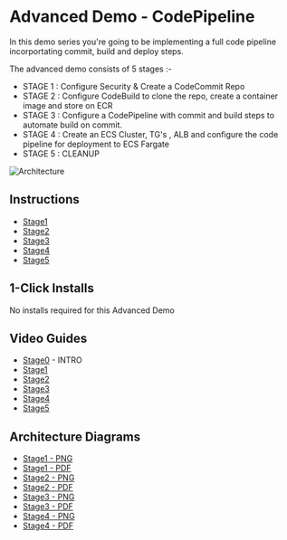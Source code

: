 # Advanced Demo - CodePipeline

In this demo series you're going to be implementing a full code pipeline incorportating commit, build and deploy steps.

The advanced demo consists of 5 stages :-

- STAGE 1 : Configure Security & Create a CodeCommit Repo
- STAGE 2 : Configure CodeBuild to clone the repo, create a container image and store on ECR
- STAGE 3 : Configure a CodePipeline with commit and build steps to automate build on commit.
- STAGE 4 : Create an ECS Cluster, TG's , ALB and configure the code pipeline for deployment to ECS Fargate
- STAGE 5 : CLEANUP

![Architecture](https://github.com/acantril/learn-cantrill-io-labs/raw/master/aws-codepipeline-catpipeline/catpipeline-arch-all.png)

## Instructions

- [Stage1](https://github.com/acantril/learn-cantrill-io-labs/blob/master/aws-codepipeline-catpipeline/02_LABINSTRUCTIONS/STAGE1-CODECOMMIT.md)
- [Stage2](https://github.com/acantril/learn-cantrill-io-labs/blob/master/aws-codepipeline-catpipeline/02_LABINSTRUCTIONS/STAGE2-CODEBUILD.md)
- [Stage3](https://github.com/acantril/learn-cantrill-io-labs/blob/master/aws-codepipeline-catpipeline/02_LABINSTRUCTIONS/STAGE3-CODEPIPELINE.md)
- [Stage4](https://github.com/acantril/learn-cantrill-io-labs/blob/master/aws-codepipeline-catpipeline/02_LABINSTRUCTIONS/STAGE4-CODEDEPLOY.md)
- [Stage5](https://github.com/acantril/learn-cantrill-io-labs/blob/master/aws-codepipeline-catpipeline/02_LABINSTRUCTIONS/STAGE5-CLEANUP.md)



## 1-Click Installs
No installs required for this Advanced Demo

## Video Guides

- [Stage0](https://www.youtube.com/watch?v=MDMH_XXDbrI&t=0s) - INTRO
- [Stage1](https://www.youtube.com/watch?v=MDMH_XXDbrI&t=133s)
- [Stage2](https://www.youtube.com/watch?v=MDMH_XXDbrI&t=871s)
- [Stage3](https://www.youtube.com/watch?v=MDMH_XXDbrI&t=2556s)
- [Stage4](https://www.youtube.com/watch?v=MDMH_XXDbrI&t=3478s)
- [Stage5](https://www.youtube.com/watch?v=MDMH_XXDbrI&t=4594s)


## Architecture Diagrams

- [Stage1 - PNG](https://github.com/acantril/learn-cantrill-io-labs/raw/master/aws-codepipeline-catpipeline/02_LABINSTRUCTIONS/catpipeline-arch-stage1.png)
- [Stage1 - PDF](https://github.com/acantril/learn-cantrill-io-labs/raw/master/aws-codepipeline-catpipeline/02_LABINSTRUCTIONS/catpipeline-arch-stage1.pdf)
- [Stage2 - PNG](https://github.com/acantril/learn-cantrill-io-labs/raw/master/aws-codepipeline-catpipeline/02_LABINSTRUCTIONS/catpipeline-arch-stage2.png)
- [Stage2 - PDF](https://github.com/acantril/learn-cantrill-io-labs/raw/master/aws-codepipeline-catpipeline/02_LABINSTRUCTIONS/catpipeline-arch-stage2.pdf)
- [Stage3 - PNG](https://github.com/acantril/learn-cantrill-io-labs/raw/master/aws-codepipeline-catpipeline/02_LABINSTRUCTIONS/catpipeline-arch-stage3.png)
- [Stage3 - PDF](https://github.com/acantril/learn-cantrill-io-labs/raw/master/aws-codepipeline-catpipeline/02_LABINSTRUCTIONS/catpipeline-arch-stage3.pdf)
- [Stage4 - PNG](https://github.com/acantril/learn-cantrill-io-labs/raw/master/aws-codepipeline-catpipeline/02_LABINSTRUCTIONS/catpipeline-arch-stage4.png)
- [Stage4 - PDF](https://github.com/acantril/learn-cantrill-io-labs/raw/master/aws-codepipeline-catpipeline/02_LABINSTRUCTIONS/catpipeline-arch-stage4.pdf)
